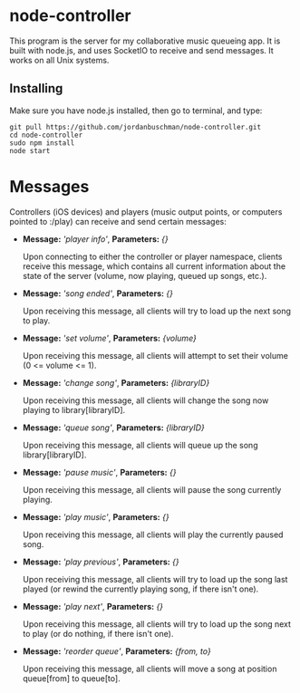# node-controller

This program is the server for my collaborative music queueing app. It is built with node.js, and uses SocketIO to receive and send messages. It works on all Unix systems.

## Installing
Make sure you have node.js installed, then go to terminal, and type:
```
git pull https://github.com/jordanbuschman/node-controller.git
cd node-controller
sudo npm install
node start
```
# Messages
Controllers (iOS devices) and players (music output points, or computers pointed to <ip-address>:<port>/play) can receive and send certain messages:

* __Message:__ _'player info'_, __Parameters:__ _{}_

    Upon connecting to either the controller or player namespace, clients receive this message, which contains all current information about the state of the server (volume, now playing, queued up songs, etc.).

* __Message:__ _'song ended'_, __Parameters:__ _{}_

    Upon receiving this message, all clients will try to load up the next song to play.

* __Message:__ _'set volume'_, __Parameters:__ _{volume}_

    Upon receiving this message, all clients will attempt to set their volume (0 <= volume <= 1).

* __Message:__ _'change song'_, __Parameters:__ _{libraryID}_

    Upon receiving this message, all clients will change the song now playing to library[libraryID].

* __Message:__ _'queue song'_, __Parameters:__ _{libraryID}_

    Upon receiving this message, all clients will queue up the song library[libraryID].

* __Message:__ _'pause music'_, __Parameters:__ _{}_

    Upon receiving this message, all clients will pause the song currently playing.

* __Message:__ _'play music'_, __Parameters:__ _{}_

    Upon receiving this message, all clients will play the currently paused song.

* __Message:__ _'play previous'_, __Parameters:__ _{}_

    Upon receiving this message, all clients will try to load up the song last played (or rewind the currently playing song, if there isn't one).

* __Message:__ _'play next'_, __Parameters:__ _{}_

    Upon receiving this message, all clients will try to load up the song next to play (or do nothing, if there isn't one).

* __Message:__ _'reorder queue'_, __Parameters:__ _{from, to}_

    Upon receiving this message, all clients will move a song at position queue[from] to queue[to].
